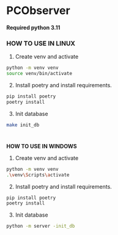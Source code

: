 # PCObserver

**Required python 3.11**

### HOW TO USE IN LINUX

1) Create venv and activate
```sh
python -m venv venv
source venv/bin/activate
```

2) Install poetry and install requirements.
```sh
pip install poetry
poetry install
```

3) Init database
```sh
make init_db
```

#
**HOW TO USE IN WINDOWS**

1) Create venv and activate
```sh
python -m venv venv
.\venv\Scripts\activate
```

2) Install poetry and install requirements.
```sh
pip install poetry
poetry install
```

3) Init database
```sh
python -m server -init_db
```

